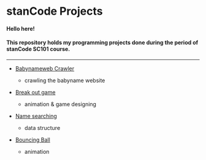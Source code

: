 # stanCode Projects
#### Hello here! 
#### This repository holds my programming projects done during the period of stanCode SC101 course.
---------------------------------------------------------

* [Babynameweb Crawler](https://github.com/Lydia-bot/MystanCodeProject/blob/main/stanCode_project/babynameweb_crawler)
	* crawling the babyname website

* [Break out game](https://github.com/Lydia-bot/MystanCodeProject/blob/main/stanCode_project/bouncing_ball)
	* animation & game designing

* [Name searching](https://github.com/Lydia-bot/MystanCodeProject/tree/main/stanCode_project/name_searching)
	* data structure

* [Bouncing Ball](https://github.com/Lydia-bot/MystanCodeProject/tree/main/stanCode_project/break_out_game)
	* animation
